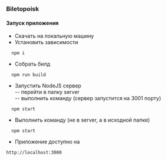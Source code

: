### Biletopoisk

#### Запуск приложения
* Скачать на локальную машину
* Установить зависимости
```
  npm i
```
* Собрать билд
```
  npm run build
```
* Запустить NodeJS сервер<br>
-- перейти в папку server<br>
-- выполнить команду (сервер запустится на 3001 порту)
```
  npm start
```
* Выполнить команду (не в server, а в исходной папке)
```
  npm start
```
* Приложение доступно на
```
http://localhost:3000
```
